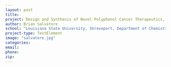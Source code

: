 ```yaml
---
layout: post
title:
project: Design and Synthesis of Novel Polyphenol Cancer Therapeutics, Maximizing ADMET Properties and the Regulation of Cell-Signaling Cross-Talk
author: Brian Salvatore
school: "Louisiana State University, Shreveport, Department of Chemistry and Physics"
project-type: TestElement
image: "salvatore.jpg"
categories:
email:
phone:
zip:
---
```

